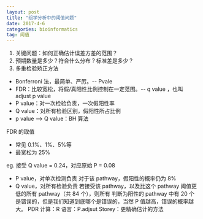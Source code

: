```yaml
---
layout: post
title: "组学分析中的阈值问题"
date: 2017-4-6
categories: bioinformatics
tag: 阈值
---
```



1. 关键问题：如何正确估计误差方差的范围？
2. 预期数量是多少？符合什么分布？标准差是多少？
3. 多重检验矫正方法

- Bonferroni 法，最简单、严厉。-- Pvale
- FDR：比较宽松，将假/真阳性比例控制在一定范围。-- q value ，也叫 adjust p value
- P value：对一次检验负责，一次假阳性率
- Q value：对所有检验区别，假阳性所占比例
- p value --> Q value：BH 算法

FDR 的取值

- 常见 0.1%、1%、5%等
- 最宽松为 25%

eg. 接受 Q value = 0.24，对应原始 P = 0.08

- P value，对单次检测负责
对于该 pathway，假阳性的概率仍为 8%
- Q value，对所有检验负责
若接受该 pathway，以及比这个 pathway 阈值更低的所有 pathway（共 84 个），则所有 判断为阳性的 pathway 中有 20 个是错误的，但是我们知道到底哪个是错误的，当然 P 值越高，错误的概率越大。
PDR 计算：R 语言：P.adjsut
Storey：更精确估计的方法

